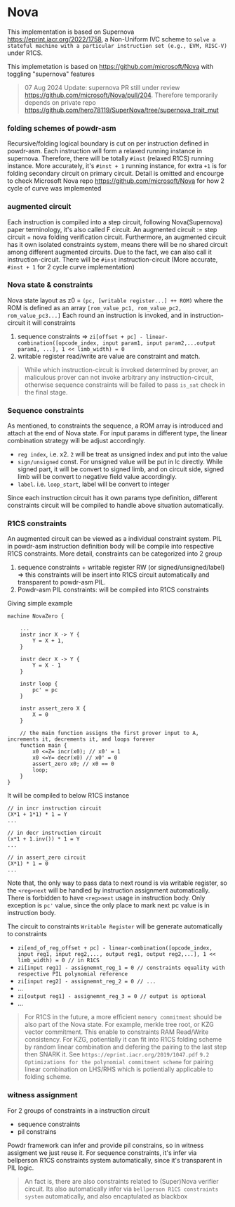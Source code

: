 Nova
===========
This implementation is based on Supernova https://eprint.iacr.org/2022/1758, a Non-Uniform IVC scheme to `solve a stateful machine with a particular instruction set (e.g., EVM, RISC-V)` under R1CS.

This implemetation is based on https://github.com/microsoft/Nova  with toggling "supernova" features

> 07 Aug 2024 Update: supernova PR still under review https://github.com/microsoft/Nova/pull/204. Therefore temporarily depends on private repo https://github.com/hero78119/SuperNova/tree/supernova_trait_mut

### folding schemes of powdr-asm
Recursive/folding logical boundary is cut on per instruction defined in powdr-asm. Each instruction will form a relaxed running instance in supernova. Therefore, there will be totally `#inst` (relaxed R1CS) running instance. More accurately, it's `#inst + 1` running instance, for extra `+1` is for folding secondary circuit on primary circuit. Detail is omitted and encourge to check Microsoft Nova repo https://github.com/microsoft/Nova for how 2 cycle of curve was implemented

### augmented circuit
Each instruction is compiled into a step circuit, following Nova(Supernova) paper terminology, it's also called F circuit.
An augmented circuit := step circuit + nova folding verification circuit.
Furthermore, an augmented circuit has it own isolated constraints system, means there will be no shared circuit among different augmented circuits. Due to the fact, we can also call it instruction-circuit. There will be `#inst` instruction-circuit (More accurate, `#inst + 1` for 2 cycle curve implementation)

### Nova state & constraints
Nova state layout as z0 = `(pc, [writable register...] ++ ROM)`
where the ROM is defined as an array `[rom_value_pc1, rom_value_pc2, rom_value_pc3...]`
Each round an instruction is invoked, and in instruction-circuit it will constraints
1. sequence constraints => `zi[offset + pc] - linear-combination([opcode_index, input param1, input param2,...output param1, ...], 1 << limb_width) = 0`
2. writable register read/write are value are constraint and match.

> While which instruction-circuit is invoked  determined by prover, an maliculous prover can not invoke arbitrary any instruction-circuit, otherwise sequence constraints will be failed to pass `is_sat` check in the final stage.

### Sequence constraints
As mentioned, to constraints the sequence, a ROM array is introduced and attach at the end of Nova state. For input params in different type, the linear combination strategy will be adjust accordingly.

- `reg index`, i.e. x2. `2` will be treat as unsigned index and put into the value
- `sign/unsigned` const. For unsigned value will be put in lc directly. While signed part, it will be convert to signed limb, and on circuit side, signed limb will be convert to negative field value accordingly.
- `label`. i.e. `loop_start`, label will be convert to integer

Since each instruction circuit has it own params type definition, different constraints circuit will be compiled to handle above situation automatically.

### R1CS constraints
An augmented circuit can be viewed as a individual constraint system. PIL in powdr-asm instruction definition body will be compile into respective R1CS constraints. More detail, constraints can be categorized into 2 group
1. sequence constraints + writable register RW (or signed/unsigned/label) => this constraints will be insert into R1CS circuit automatically and transparent to powdr-asm PIL.
2. Powdr-asm PIL constraints: will be compiled into R1CS constraints

Giving simple example

```
machine NovaZero {

    ...
    instr incr X -> Y {
        Y = X + 1,
    }

    instr decr X -> Y {
        Y = X - 1
    }

    instr loop {
        pc' = pc
    }

    instr assert_zero X {
        X = 0
    }

    // the main function assigns the first prover input to A, increments it, decrements it, and loops forever
    function main {
        x0 <=Z= incr(x0); // x0' = 1
        x0 <=Y= decr(x0) // x0' = 0
        assert_zero x0; // x0 == 0
        loop;
    }
}
```

It will be compiled to below R1CS instance
```
// in incr instruction circuit
(X*1 + 1*1) * 1 = Y
...

// in decr instruction circuit
(x*1 + 1.inv()) * 1 = Y
...

// in assert_zero circuit
(X*1) * 1 = 0
...
```

Note that, the only way to pass data to next round is via writable register, so the `<reg>next` will be handled by instruction assignment automatically. There is forbidden to have `<reg>next` usage in instruction body. Only exception is `pc'` value, since the only place to mark next pc value is in instruction body.

The circuit to constraints `Writable Register` will be generate automatically to constraints
- `zi[end_of_reg_offset + pc] - linear-combination([opcode_index, input reg1, input reg2,..., output reg1, output reg2,...], 1 << limb_width) = 0 // in R1CS`
- `zi[input reg1] - assignemnt_reg_1 = 0 // constraints equality with respective PIL polynomial reference`
- `zi[input reg2] - assignemnt_reg_2 = 0 // ...`
- ...
- `zi[output reg1] - assignemnt_reg_3 = 0 // output is optional`
- ...

> For R1CS in the future, a more efficient `memory commitment` should be also part of the Nova state. For example, merkle tree root, or KZG vector commitment. This enable to constraints RAM Read/Write consistency. For KZG, potientially it can fit into R1CS folding scheme by random linear combination and defering the pairing to the last step then SNARK it. See `https://eprint.iacr.org/2019/1047.pdf` `9.2 Optimizations for the polynomial commitment scheme` for pairing linear combination on LHS/RHS which is potientially applicable to folding scheme.


### witness assignment
For 2 groups of constraints in a instruction circuit
- sequence constraints
- pil constrains

Powdr framework can infer and provide pil constrains, so in witness assigment we just reuse it.
For sequence constraints, it's infer via bellperson R1CS constraints system automatically, since it's transparent in PIL logic.

> An fact is, there are also constraints related to (Super)Nova verifier circuit. Its also automatically infer via `bellperson R1CS constraints system` automatically, and also encaptulated as blackbox